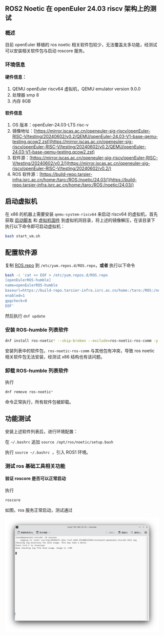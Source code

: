## ROS2 Noetic 在 openEuler 24.03 riscv 架构上的测试

### 概述

目前 openEuler 移植的 ros noetic 相关软件包较少，无法覆盖太多功能，经测试可以安装相关软件包与启动 roscore 服务。

### 环境信息

#### 硬件信息：

1. QEMU openEuler riscv64 虚拟机，QEMU emulator version 9.0.0
2. 处理器 smp 8
3. 内存 8GB

#### 软件信息

1. OS 版本：openEuler-24.03-LTS risc-v
2. 镜像地址：[https://mirror.iscas.ac.cn/openeuler-sig-riscv/openEuler-RISC-V/testing/20240602/v0.2/QEMU/openEuler-24.03-V1-base-qemu-testing.qcow2.zst](https://mirror.iscas.ac.cn/openeuler-sig-riscv/openEuler-RISC-V/testing/20240602/v0.2/QEMU/openEuler-24.03-V1-base-qemu-testing.qcow2.zst)
3. 软件源：[https://mirror.iscas.ac.cn/openeuler-sig-riscv/openEuler-RISC-V/testing/20240602/v0.2/](https://mirror.iscas.ac.cn/openeuler-sig-riscv/openEuler-RISC-V/testing/20240602/v0.2/)
4. ROS 软件源：[https://build-repo.tarsier-infra.isrc.ac.cn/home:/taro:/ROS:/noetic/24.03/](https://build-repo.tarsier-infra.isrc.ac.cn/home:/taro:/ROS:/noetic/24.03/)


## 启动虚拟机

在 x86 的机器上需要安装 `qemu-system-riscv64` 来启动 riscv64 的虚拟机，首先获取 [启动脚本](https://mirror.iscas.ac.cn/openeuler-sig-riscv/openEuler-RISC-V/testing/2403LTS-test/v1/QEMU/start_vm.sh) 和 [虚拟机固件](https://mirror.iscas.ac.cn/openeuler-sig-riscv/openEuler-RISC-V/testing/2403LTS-test/v1/QEMU/fw_payload_oe_uboot_2304.bin) 到虚拟机同目录，将上述的镜像解压，在该目录下执行以下命令即可启动虚拟机：

```bash
bash start_vm.sh
```

## 配置软件源

复制 [ROS.repo](./ROS.repo) 到  `/etc/yum.repos.d/ROS.repo`，**或者** 执行以下命令

```bash
bash -c 'cat << EOF > /etc/yum.repos.d/ROS.repo
[openEulerROS-humble]
name=openEulerROS-humble
baseurl=https://build-repo.tarsier-infra.isrc.ac.cn/home:/taro:/ROS:/noetic/24.03/
enabled=1
gpgcheck=0
EOF'
```

然后执行 `dnf update`

### 安装 ROS-humble 列表软件

```bash
dnf install ros-noetic* --skip-broken --exclude=ros-noetic-ros-comm -y
```

安装列表中的软件包，`ros-noetic-ros-comm` 与其他包有冲突，导致 ros noetic 相关软件包无法安装，经测试 x86 结构也有该问题。

### 卸载 ROS-humble 列表软件

执行

```bash
dnf remove ros-noetic*
```

命令正常执⾏，所有软件包被卸载。


## 功能测试

安装上述软件列表后，进行环境配置：

在 `~/.bashrc` 追加 `source /opt/ros/noetic/setup.bash`

执行 `source ~/.bashrc `，引入 ROS1 环境。


### 测试 ros 基础工具相关功能

#### 验证 roscore 是否可以正常启动

执行

```bash
roscore
```

如图，ros 服务正常启动，测试通过

![roscore](./imgs/屏幕截图_20240605_113213.png)

